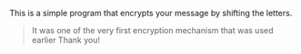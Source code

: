 This is a simple program that encrypts your message by shifting the letters.
>It was one of the very first encryption mechanism that was used earlier
Thank you!
 
